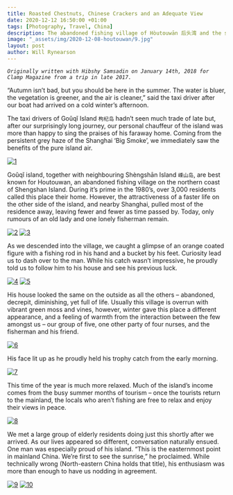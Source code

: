 ```yaml
---
title: Roasted Chestnuts, Chinese Crackers and an Adequate View
date: 2020-12-12 16:50:00 +01:00
tags: [Photography, Travel, China]
description: The abandoned fishing village of Hòutouwān 后头湾 and the surrounding Shèngshān 嵊山岛 and Goǔqǐ 枸杞岛 islands.
image: "_assets/img/2020-12-08-houtouwan/9.jpg"
layout: post
author: Will Rynearson
---
```

*```Originally written with Hibshy Samsadin on January 14th, 2018 for Clamp Magazine from a trip in late 2017.```*

“Autumn isn’t bad, but you should be here in the summer. The water is bluer, the vegetation is greener, and the air is cleaner,” said the taxi driver after our boat had arrived on a cold winter’s afternoon.

The taxi drivers of Goǔqǐ Island ```枸杞岛``` hadn’t seen much trade of late but, after our surprisingly long journey, our personal chauffeur of the island was more than happy to sing the praises of his faraway home. Coming from the persistent grey haze of the Shanghai ‘Big Smoke’, we immediately saw the benefits of the pure island air.

[![1](../../assets/img/../../wrynearson.github.io/assets/img/2020-12-08-houtouwan/1.jpg)](../../assets/img/../../wrynearson.github.io/assets/img/2020-12-08-houtouwan/1.jpg)

Goǔqǐ island, together with neighbouring Shèngshān Island ```嵊山岛```, are best known for Houtouwan, an abandoned fishing village on the northern coast of Shengshan Island. During it’s prime in the 1980’s, over 3,000 residents called this place their home. However, the attractiveness of a faster life on the other side of the island, and nearby Shanghai, pulled most of the residence away, leaving fewer and fewer as time passed by. Today, only rumours of an old lady and one lonely fisherman remain.

[![2](../../assets/img/../../wrynearson.github.io/assets/img/2020-12-08-houtouwan/2.jpg)](../../assets/img/../../wrynearson.github.io/assets/img/2020-12-08-houtouwan/2.jpg)
[![3](../../assets/img/../../wrynearson.github.io/assets/img/2020-12-08-houtouwan/3.jpg)](../../assets/img/../../wrynearson.github.io/assets/img/2020-12-08-houtouwan/3.jpg)

As we descended into the village, we caught a glimpse of an orange coated figure with a fishing rod in his hand and a bucket by his feet. Curiosity lead us to dash over to the man. While his catch wasn’t impressive, he proudly told us to follow him to his house and see his previous luck.

[![4](../../assets/img/../../wrynearson.github.io/assets/img/2020-12-08-houtouwan/4.jpg)](../../assets/img/../../wrynearson.github.io/assets/img/2020-12-08-houtouwan/4.jpg)
[![5](../../assets/img/../../wrynearson.github.io/assets/img/2020-12-08-houtouwan/5.jpg)](../../assets/img/../../wrynearson.github.io/assets/img/2020-12-08-houtouwan/5.jpg)

His house looked the same on the outside as all the others – abandoned, decrepit, diminishing, yet full of life. Usually this village is overrun with vibrant green moss and vines, however, winter gave this place a different appearance, and a feeling of warmth from the interaction between the few amongst us – our group of five, one other party of four nurses, and the fisherman and his friend.

[![6](../../assets/img/../../wrynearson.github.io/assets/img/2020-12-08-houtouwan/6.jpg)](../../assets/img/../../wrynearson.github.io/assets/img/2020-12-08-houtouwan/6.jpg)

His face lit up as he proudly held his trophy catch from the early morning.

[![7](../../assets/img/../../wrynearson.github.io/assets/img/2020-12-08-houtouwan/7.jpg)](../../assets/img/../../wrynearson.github.io/assets/img/2020-12-08-houtouwan/7.jpg)

This time of the year is much more relaxed. Much of the island’s income comes from the busy summer months of tourism – once the tourists return to the mainland, the locals who aren’t fishing are free to relax and enjoy their views in peace.

[![8](../../assets/img/../../wrynearson.github.io/assets/img/2020-12-08-houtouwan/8.jpg)](../../assets/img/../../wrynearson.github.io/assets/img/2020-12-08-houtouwan/8.jpg)

We met a large group of elderly residents doing just this shortly after we arrived. As our lives appeared so different, conversation naturally ensued. One man was especially proud of his island. “This is the easternmost point in mainland China. We’re first to see the sunrise,” he proclaimed. While technically wrong (North-eastern China holds that title), his enthusiasm was more than enough to have us nodding in agreement.

[![9](../../assets/img/../../wrynearson.github.io/assets/img/2020-12-08-houtouwan/9.jpg)](../../assets/img/../../wrynearson.github.io/assets/img/2020-12-08-houtouwan/9.jpg)
[![10](../../assets/img/../../wrynearson.github.io/assets/img/2020-12-08-houtouwan/10.jpg)](../../assets/img/../../wrynearson.github.io/assets/img/2020-12-08-houtouwan/10.jpg)